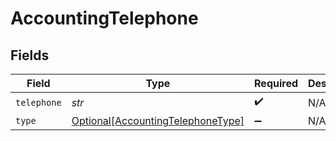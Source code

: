 # AccountingTelephone


## Fields

| Field                                                                               | Type                                                                                | Required                                                                            | Description                                                                         |
| ----------------------------------------------------------------------------------- | ----------------------------------------------------------------------------------- | ----------------------------------------------------------------------------------- | ----------------------------------------------------------------------------------- |
| `telephone`                                                                         | *str*                                                                               | :heavy_check_mark:                                                                  | N/A                                                                                 |
| `type`                                                                              | [Optional[AccountingTelephoneType]](../../models/shared/accountingtelephonetype.md) | :heavy_minus_sign:                                                                  | N/A                                                                                 |